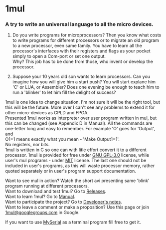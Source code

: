 # 1mul
### A try to write an universal language to all the micro devices.  

1. Do you write programs for microprocessors? Then you know what costs to write programs for different processors or to migrate an old program to a new processor, even same family. You have to learn all the processor's interfaces with their registers and flags as your pocket simply to open a Com-port or set one output.    
Why? This job has to be done from those, who invent or develop the processor.

2. Suppose your 10 years old son wants to learn processors. Can you imagine how you will give him a start push? You will start explane him 'C' or LUA, or Assembler? Does one evening be enough to teach him to run a 'blinker' to let him fill the delight of success?  

1mul is one idea to change situation. I'm not sure it will be the right tool, but this will be the future. More over I can't see any problems to extend it for other micro-devices as CPLD and FPGA.  
Presented 1mul works as interpreter over user program written in mul, but this can be changed (see Appendix D in Manual).  All the commands are one-letter long and easy to remember. For example 'O' goes for 'Output', and   
  O1=1 means exactly what you mean - 'Make Output1=1'.   
No registers, nor bits.  
1mul is written in C so one can with litle effort convert it to a different processor. 
1mul is provided for free under [GNU GPL-3.0](https://opensource.org/licenses/GPL-3.0) license, while user's mul programs - under [MIT](https://opensource.org/licenses/MIT) license. The last one should not be included in user's programs, as this will waste processor memory, rather quoted separately or in user's program support documentation.  

Want to see mul in action? Watch the short avi presenting same 'blink' program running at different processors.  
Want to download and test 1mul? Go to [Releases](https://github.com/eta-sys/1mul/releases).  
Want to learn 1mul? Go to [Manual](https://github.com/eta-sys/1mul/wiki/mul-Manual).  
Want to participate the project? Go to [Developer's notes](https://github.com/eta-sys/1mul/wiki/Developer's-Notes).  
Want to leave a comment or make a proposition? Use this page or join 1mul@googlegroups.com in Google. 

If you want to use [MySerial](http://ftp.eta-sys.net/MyNewSerial/) as a terminal program fill free to get it.
